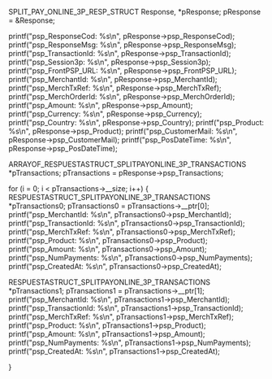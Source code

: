 SPLIT_PAY_ONLINE_3P_RESP_STRUCT Response, *pResponse;
pResponse = &Response;

printf("psp_ResponseCod: %s\n", pResponse->psp_ResponseCod);
printf("psp_ResponseMsg: %s\n", pResponse->psp_ResponseMsg);
printf("psp_TransactionId: %s\n", pResponse->psp_TransactionId);
printf("psp_Session3p: %s\n", pResponse->psp_Session3p);
printf("psp_FrontPSP_URL: %s\n", pResponse->psp_FrontPSP_URL);
printf("psp_MerchantId: %s\n", pResponse->psp_MerchantId);
printf("psp_MerchTxRef: %s\n", pResponse->psp_MerchTxRef);
printf("psp_MerchOrderId: %s\n", pResponse->psp_MerchOrderId);
printf("psp_Amount: %s\n", pResponse->psp_Amount);
printf("psp_Currency: %s\n", pResponse->psp_Currency);
printf("psp_Country: %s\n", pResponse->psp_Country);
printf("psp_Product: %s\n", pResponse->psp_Product);
printf("psp_CustomerMail: %s\n", pResponse->psp_CustomerMail);
printf("psp_PosDateTime: %s\n", pResponse->psp_PosDateTime);

ARRAYOF_RESPUESTASTRUCT_SPLITPAYONLINE_3P_TRANSACTIONS *pTransactions;
pTransactions = pResponse->psp_Transactions;

for (i = 0; i < pTransactions->__size; i++) {
RESPUESTASTRUCT_SPLITPAYONLINE_3P_TRANSACTIONS *pTransactions0;
pTransactions0 = pTransactions->__ptr[0];
printf("psp_MerchantId: %s\n", pTransactions0->psp_MerchantId);
printf("psp_TransactionId: %s\n", pTransactions0->psp_TransactionId);
printf("psp_MerchTxRef: %s\n", pTransactions0->psp_MerchTxRef);
printf("psp_Product: %s\n", pTransactions0->psp_Product);
printf("psp_Amount: %s\n", pTransactions0->psp_Amount);
printf("psp_NumPayments: %s\n", pTransactions0->psp_NumPayments);
printf("psp_CreatedAt: %s\n", pTransactions0->psp_CreatedAt);

RESPUESTASTRUCT_SPLITPAYONLINE_3P_TRANSACTIONS *pTransactions1;
pTransactions1 = pTransactions->__ptr[1];
printf("psp_MerchantId: %s\n", pTransactions1->psp_MerchantId);
printf("psp_TransactionId: %s\n", pTransactions1->psp_TransactionId);
printf("psp_MerchTxRef: %s\n", pTransactions1->psp_MerchTxRef);
printf("psp_Product: %s\n", pTransactions1->psp_Product);
printf("psp_Amount: %s\n", pTransactions1->psp_Amount);
printf("psp_NumPayments: %s\n", pTransactions1->psp_NumPayments);
printf("psp_CreatedAt: %s\n", pTransactions1->psp_CreatedAt);

}
